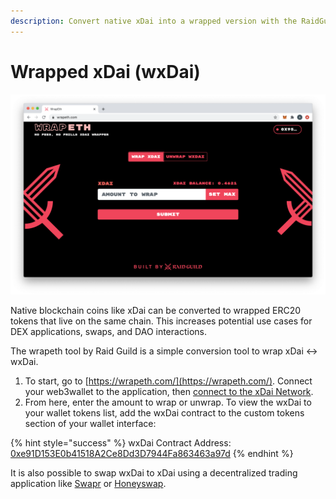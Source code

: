 ```yaml
---
description: Convert native xDai into a wrapped version with the RaidGuild wrapeth tool
---
```


# Wrapped xDai (wxDai)

![](../../.gitbook/assets/wrapeth.png)

Native blockchain coins like xDai can be converted to wrapped ERC20 tokens that live on the same chain. This increases potential use cases for DEX applications, swaps, and DAO interactions.

The wrapeth tool by Raid Guild is a simple conversion tool to wrap xDai <-> wxDai.

1. To start, go to [https://wrapeth.com/](https://wrapeth.com/). Connect your web3wallet to the application, then [connect to the xDai Network](../../for-users/wallets/metamask/metamask-setup.md).&#x20;
2. From here, enter the amount to wrap or unwrap. To view the wxDai to your wallet tokens list, add the wxDai contract to the custom tokens section of your wallet interface: &#x20;

{% hint style="success" %}
wxDai Contract Address:[ 0xe91D153E0b41518A2Ce8Dd3D7944Fa863463a97d](https://blockscout.com/xdai/mainnet/address/0xe91D153E0b41518A2Ce8Dd3D7944Fa863463a97d/transactions)
{% endhint %}

It is also possible to swap wxDai to xDai using a decentralized trading application like [Swapr](https://swapr.eth.link/#/pools) or [Honeyswap](https://app.honeyswap.org/#/swap).

